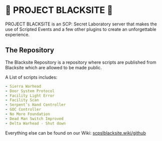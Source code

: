# 🌙 PROJECT BLACKSITE 🌙
PROJECT BLACKSITE is an SCP: Secret Laboratory server that makes the use of Scripted Events and a few other plugins to create an unforgettable experience.
## The Repository
The Blacksite Repository is a repository where scripts are published from Blacksite which are allowed to be made public.

A List of scripts includes:
```yml
- Sierra Warhead
- Door System Protocol
- Facility Light Error
- Facility Scan
- Serpent’s Hand Controller
- GOC Controller
- No More Foundation
- Dead Man Switch Improved
- Delta Warhead - Shut down
```
Everything else can be found on our Wiki:
[scpslblacksite.wiki/github]()
